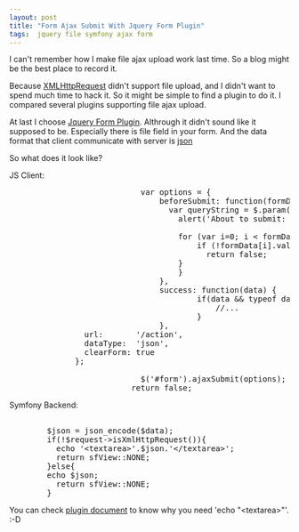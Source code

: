 ```yaml
---
layout: post
title: "Form Ajax Submit With Jquery Form Plugin"
tags:  jquery file symfony ajax form
---
```


I can't remember how I make file ajax upload work last time. So a blog might be the best place to record it.

Because <a href='http://en.wikipedia.org/wiki/Xmlhttprequest'>XMLHttpRequest</a> didn't support file upload, and I didn't want to spend much time to hack it. So it might be simple to find a plugin to do it. I compared several plugins supporting file ajax upload. 

At last I choose <a href='http://malsup.com/jquery/form/'>Jquery Form Plugin</a>. Althrough it didn't sound like it supposed to be. Especially there is file field in your form. And the data format that client communicate with server is <a href='http://en.wikipedia.org/wiki/Json'>json</a>

So what does it look like?

JS Client:

<pre>
							var options = {
								beforeSubmit: function(formData, jqForm, options) { 
								  var queryString = $.param(formData);
									alert('About to submit: \n\n' + queryString); 
									
									for (var i=0; i < formData.length; i++) { 
										if (!formData[i].value) { 
										  return false; 
								    } 
									} 
								},
								success: function(data) {
										if(data && typeof data == 'object'){
											//...
										}
								},
                url:       '/action', 
                dataType:  'json',
                clearForm: true
              }; 
              
							$('#form').ajaxSubmit(options);
						  return false; 
</pre>



Symfony Backend:

<pre>

		$json = json_encode($data);
		if(!$request->isXmlHttpRequest()){
		  echo '&lt;textarea&gt;'.$json.'&lt;/textarea&gt;';
		  return sfView::NONE;
		}else{
  		echo $json;
		  return sfView::NONE;
		}
</pre>


You can check <a href='http://malsup.com/jquery/form/#file-upload'>plugin document</a> to know why you need 'echo "&lt;textarea&gt;"'.  :-D
